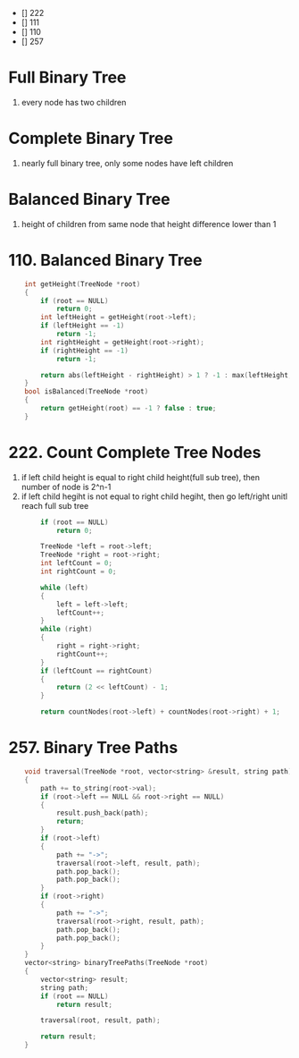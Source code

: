 - [] 222
- [] 111
- [] 110
- [] 257
# Full Binary Tree
1. every node has two children

# Complete Binary Tree
1. nearly full binary tree, only some nodes have left children

# Balanced Binary Tree
1. height of children from same node that height difference lower than 1

# 110. Balanced Binary Tree

```cpp
    int getHeight(TreeNode *root)
    {
        if (root == NULL)
            return 0;
        int leftHeight = getHeight(root->left);
        if (leftHeight == -1)
            return -1;
        int rightHeight = getHeight(root->right);
        if (rightHeight == -1)
            return -1;

        return abs(leftHeight - rightHeight) > 1 ? -1 : max(leftHeight, rightHeight) + 1;
    }
    bool isBalanced(TreeNode *root)
    {
        return getHeight(root) == -1 ? false : true;
    }
```

# 222. Count Complete Tree Nodes
1. if left child height is equal to right child height(full sub tree), then number of node is 2^n-1
2. if left child hegiht is not equal to right child hegiht, then go left/right unitl reach full sub tree


```cpp
        if (root == NULL)
            return 0;

        TreeNode *left = root->left;
        TreeNode *right = root->right;
        int leftCount = 0;
        int rightCount = 0;

        while (left)
        {
            left = left->left;
            leftCount++;
        }
        while (right)
        {
            right = right->right;
            rightCount++;
        }
        if (leftCount == rightCount)
        {
            return (2 << leftCount) - 1;
        }

        return countNodes(root->left) + countNodes(root->right) + 1;
```

# 257. Binary Tree Paths



```cpp
    void traversal(TreeNode *root, vector<string> &result, string path)
    {
        path += to_string(root->val);
        if (root->left == NULL && root->right == NULL)
        {
            result.push_back(path);
            return;
        }
        if (root->left)
        {
            path += "->";
            traversal(root->left, result, path);
            path.pop_back();
            path.pop_back();
        }
        if (root->right)
        {
            path += "->";
            traversal(root->right, result, path);
            path.pop_back();
            path.pop_back();
        }
    }
    vector<string> binaryTreePaths(TreeNode *root)
    {
        vector<string> result;
        string path;
        if (root == NULL)
            return result;

        traversal(root, result, path);

        return result;
    }
	
```
